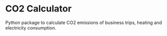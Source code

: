 # CO2 Calculator 

Python package to calculate CO2 emissions of business trips, heating and electricity consumption. 
